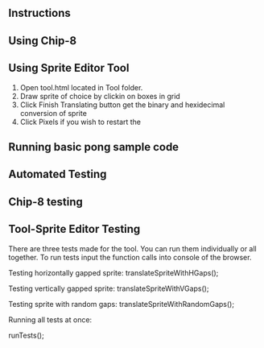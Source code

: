 ## Instructions


## Using Chip-8

## Using Sprite Editor Tool
1. Open tool.html located in Tool folder. 
2. Draw sprite of choice by clickin on boxes in grid
3. Click Finish Translating button get the binary and hexidecimal conversion of sprite
4. Click Pixels if you wish to restart the 

## Running basic pong sample code
## Automated Testing

## Chip-8 testing

## Tool-Sprite Editor Testing

There are three tests made for the tool. You can run them individually or all together. To run tests input the function calls into console of the browser.

Testing horizontally gapped sprite:
translateSpriteWithHGaps();

Testing vertically gapped sprite:
translateSpriteWithVGaps();

Testing sprite with random gaps: 
translateSpriteWithRandomGaps();

Running all tests at once:

runTests();


